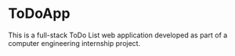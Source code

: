 # ToDoApp
This is a full-stack ToDo List web application developed as part of a computer engineering internship project.
